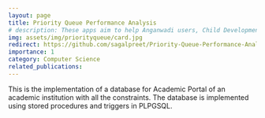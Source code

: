 ```yaml
---
layout: page
title: Priority Queue Performance Analysis
# description: These apps aim to help Anganwadi users, Child Development Project Officers and other field level implementers to record, calculate, analyse and/or organize data related to children malnourishment and Body Mass Index.
img: assets/img/priorityqueue/card.jpg
redirect: https://github.com/sagalpreet/Priority-Queue-Performance-Analysis
importance: 1
category: Computer Science  
related_publications: 
---
```


This is the implementation of a database for Academic Portal of an academic institution with all the constraints. The database is implemented using stored procedures and triggers in PLPGSQL. 
